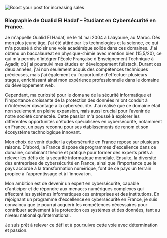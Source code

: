 ![Boost your post for increasing sales](/images/blog1.png)

### Biographie de Oualid El Hadaf – Étudiant en Cybersécurité en France.

Je m'appelle Oualid El Hadaf, né le 14 mai 2004 à Laâyoune, au Maroc. Dès mon plus jeune âge, j'ai été attiré par les technologies et la science, ce qui m'a poussé à choisir une voie académique solide dans ces domaines. J'ai obtenu un baccalauréat en physique-chimie avec mention bien (15,5/20), ce qui m'a permis d'intégrer l'École Française d'Enseignement Technique à Agadir, où j'ai poursuivi mes études en développement fullstack. Durant ces deux années, j'ai non seulement acquis des compétences techniques précieuses, mais j'ai également eu l'opportunité d'effectuer plusieurs stages, enrichissant ainsi mon expérience professionnelle dans le domaine du développement web.

Cependant, ma curiosité pour le domaine de la sécurité informatique et l'importance croissante de la protection des données m'ont conduit à m'intéresser davantage à la cybersécurité. J'ai réalisé que ce domaine était non seulement en pleine expansion, mais aussi crucial pour l'avenir de notre société connectée. Cette passion m'a poussé à explorer les différentes opportunités d'études spécialisées en cybersécurité, notamment en France, un pays reconnu pour ses établissements de renom et son écosystème technologique innovant.

Mon choix de venir étudier la cybersécurité en France repose sur plusieurs raisons. D'abord, la France dispose de programmes d'excellence dans ce domaine, combinant théorie et pratique pour former des experts prêts à relever les défis de la sécurité informatique mondiale. Ensuite, la diversité des entreprises de cybersécurité en France, ainsi que l'importance que le pays accorde à la transformation numérique, font de ce pays un terrain propice à l'apprentissage et à l'innovation.

Mon ambition est de devenir un expert en cybersécurité, capable d'anticiper et de répondre aux menaces numériques complexes qui affectent les systèmes informatiques des entreprises et des institutions. En rejoignant un programme d'excellence en cybersécurité en France, je suis convaincu que je pourrai acquérir les compétences nécessaires pour contribuer activement à la protection des systèmes et des données, tant au niveau national qu'international.

Je suis prêt à relever ce défi et à poursuivre cette voie avec détermination et passion.

